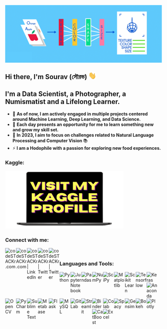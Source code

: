 <img align="center" alt="Cover" width="850px" src="https://github.com/iamsouravbanerjee/iamsouravbanerjee/blob/master/assets/cover.gif"/>

## Hi there, I'm Sourav (সৌরভ) <img src="https://raw.githubusercontent.com/iamsouravbanerjee/iamsouravbanerjee/master/assets/Hello.gif" width="25"/>

## I'm a Data Scientist, a Photographer, a Numismatist and a Lifelong Learner.
- 🔭 <b> As of now, I am actively engaged in multiple projects centered around Machine Learning, Deep Learning, and Data Science. </b>
- 🌱 <b> Each day presents an opportunity for me to learn something new and grow my skill set. </b>
- 🥅 <b> In 2023, I aim to focus on challenges related to Natural Language Processing and Computer Vision </b>📚
- ⚡ <b> I am a Hodophile with a passion for exploring new food experiences. </b>

### Kaggle:

[<img src = "https://raw.githubusercontent.com/iamsouravbanerjee/iamsouravbanerjee/master/assets/Final_Laptop_Animation.gif" width="380"/>][kaggle]

### Connect with me:

[<img align="left" alt="codeSTACKr.com" width="35px" src="https://github.com/Souravban/Souravban/blob/master/assets/website.png"/>][website]
[<img align="left" alt="codeSTACKr.com" width="35px" src="https://github.com/Souravban/Souravban/blob/master/assets/gmail.png"/>][gmail]
[<img align="left" alt="codeSTACKr | LinkedIn" width="35px" src="https://github.com/Souravban/Souravban/blob/master/assets/linkedin.png"/>][linkedin]
[<img align="left" alt="codeSTACKr | Twitter" width="35px" src="https://github.com/Souravban/Souravban/blob/master/assets/medium.png"/>][medium]
[<img align="left" alt="codeSTACKr | Twitter" width="35px" src="https://github.com/Souravban/Souravban/blob/master/assets/twitter.png"/>][twitter]

<br />

### Languages and Tools:

[<img align="left" alt="Python" width="35px" src="https://github.com/Souravban/Souravban/blob/master/assets/python.png"/>][python]
[<img align="left" alt="Jupyter Notebook" width="35px" src="https://github.com/Souravban/Souravban/blob/master/assets/jupyter_notebook.png"/>][jupyter_notebook]
[<img align="left" alt="Pandas" width="35px" src="https://github.com/Souravban/Souravban/blob/master/assets/pandas.png"/>][pandas]
[<img align="left" alt="NumPy" width="35px" src="https://github.com/Souravban/Souravban/blob/master/assets/numpy1.png"/>][numpy]
[<img align="left" alt="SciPy" width="35px" src="https://github.com/Souravban/Souravban/blob/master/assets/scipy.png"/>][scipy]
[<img align="left" alt="Matplotlib" width="35px" src="https://github.com/Souravban/Souravban/blob/master/assets/matplotlib.png"/>][matplotlib]
[<img align="left" alt="Scikit Learn" width="35px" src="https://github.com/Souravban/Souravban/blob/master/assets/scikit_learn.png"/>][scikit-learn]
[<img align="left" alt="Tensorflow" width="35px" src="https://github.com/Souravban/Souravban/blob/master/assets/tensorflow.png"/>][tensorflow]
[<img align="left" alt="Keras" width="35px" src="https://github.com/Souravban/Souravban/blob/master/assets/keras.png"/>][keras]
[<img align="left" alt="Anaconda" width="35px" src="https://github.com/Souravban/Souravban/blob/master/assets/anaconda.png"/>][anaconda]
[<img align="left" alt="Open CV" width="35px" src="https://github.com/Souravban/Souravban/blob/master/assets/open_cv.png"/>][open-cv]
[<img align="left" alt="PyCharm" width="35px" src="https://github.com/Souravban/Souravban/blob/master/assets/pycharm.png"/>][pycharm]
[<img align="left" alt="Sublime Text" width="35px" src="https://github.com/Souravban/Souravban/blob/master/assets/sublime_text.png"/>][sublime_text]
[<img align="left" alt="Metabase" width="35px" src="https://github.com/Souravban/Souravban/blob/master/assets/metabase.png"/>][metabase]
[<img align="left" alt="Flask" width="35px" src="https://github.com/Souravban/Souravban/blob/master/assets/flask1.png"/>][flask]
[<img align="left" alt="MySQL" width="35px" src="https://github.com/Souravban/Souravban/blob/master/assets/mysql.png"/>][mysql]
[<img align="left" alt="GitLab" width="35px" src="https://github.com/Souravban/Souravban/blob/master/assets/gitlab.png"/>][gitlab]
[<img align="left" alt="Streamlit" width="35px" src="https://github.com/Souravban/Souravban/blob/master/assets/streamlit.png"/>][streamlit]
[<img align="left" alt="Binder" width="35px" src="https://github.com/Souravban/Souravban/blob/master/assets/binder.png"/>][binder]
[<img align="left" alt="Colab" width="35px" src="https://github.com/Souravban/Souravban/blob/master/assets/colab.png"/>][colab]
[<img align="left" alt="Spacy" width="35px" src="https://github.com/Souravban/Souravban/blob/master/assets/spacy.png"/>][spacy]
[<img align="left" alt="Gensim" width="35px" src="https://github.com/Souravban/Souravban/blob/master/assets/gensim2.png"/>][gensim]
[<img align="left" alt="Bokeh" width="35px" src="https://github.com/Souravban/Souravban/blob/master/assets/bokeh.png"/>][bokeh]
[<img align="left" alt="Plotly" width="35px" src="https://github.com/Souravban/Souravban/blob/master/assets/plotly.png"/>][plotly]
[<img align="left" alt="CatBoost" width="35px" src="https://github.com/Souravban/Souravban/blob/master/assets/catboost.png"/>][catboost]
[<img align="left" alt="Excel" width="35px" src="https://github.com/Souravban/Souravban/blob/master/assets/excel.png"/>][excel]

<br />
<br />

[website]: https://iamsouravbanerjee.github.io/
[gmail]: https://mail.google.com/mail/?view=cm&fs=1&tf=1&to=souravbanerjee216@gmail.com
[linkedin]: https://www.linkedin.com/in/iamsouravbanerjee/
[medium]: https://iamsouravbanerjee.medium.com/
[twitter]: https://twitter.com/iamsouravban/
[kaggle]: https://www.kaggle.com/iamsouravbanerjee

[python]: https://www.python.org/
[jupyter_notebook]: https://jupyter.org/
[pandas]: https://pandas.pydata.org/
[numpy]: https://numpy.org/
[scipy]: https://www.scipy.org/
[matplotlib]: https://matplotlib.org/
[scikit-learn]: https://scikit-learn.org/stable/
[tensorflow]: https://www.tensorflow.org/
[keras]: https://keras.io/
[anaconda]: https://www.anaconda.com/
[open-cv]: https://opencv.org/
[pycharm]: https://www.jetbrains.com/pycharm/
[sublime_text]: https://www.sublimetext.com/
[metabase]: https://www.metabase.com/
[flask]: https://flask.palletsprojects.com/en/1.1.x/
[mysql]: https://www.mysql.com/
[gitlab]: http://gitlab.com/
[streamlit]: https://www.streamlit.io/
[binder]: https://mybinder.org/
[colab]: https://colab.research.google.com/
[spacy]: https://spacy.io/
[gensim]: https://radimrehurek.com/gensim/
[bokeh]: https://bokeh.org/
[plotly]: https://plotly.com/python/
[catboost]: https://catboost.ai/
[excel]: https://www.microsoft.com/en-in/microsoft-365/excel
